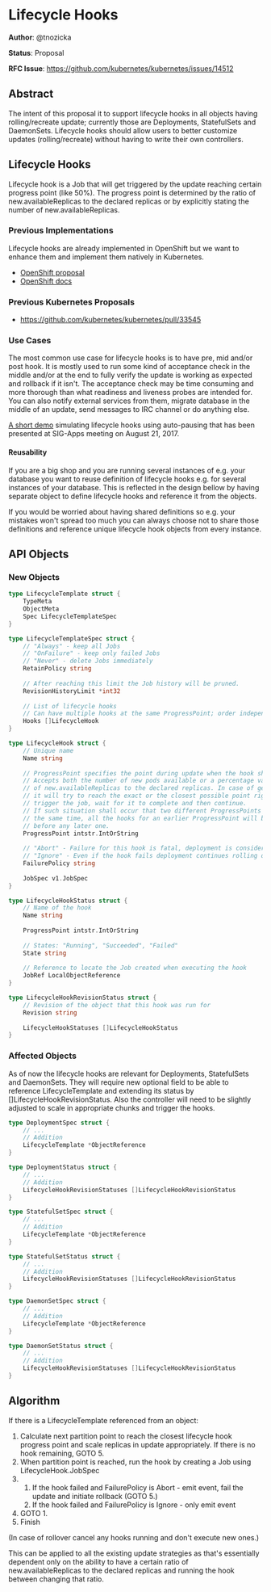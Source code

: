 # Lifecycle Hooks

**Author**: @tnozicka

**Status**: Proposal

**RFC Issue**: https://github.com/kubernetes/kubernetes/issues/14512

## Abstract
The intent of this proposal it to support lifecycle hooks in all objects having rolling/recreate update; currently those are Deployments, StatefulSets and DaemonSets. 
Lifecycle hooks should allow users to better customize updates (rolling/recreate) without having to write their own controllers. 

## Lifecycle Hooks
Lifecycle hook is a Job that will get triggered by the update reaching certain progress point (like 50%). 
The progress point is determined by the ratio of new.availableReplicas to the declared replicas or by explicitly stating the number of new.availableReplicas.

### Previous Implementations
Lifecycle hooks are already implemented in OpenShift but we want to enhance them and implement them natively in Kubernetes.
 - [OpenShift proposal](https://github.com/openshift/origin/blob/master/docs/proposals/post-deployment-hooks.md)
 - [OpenShift docs](https://docs.openshift.org/latest/dev_guide/deployments/deployment_strategies.html#lifecycle-hooks)

### Previous Kubernetes Proposals
 - https://github.com/kubernetes/kubernetes/pull/33545

### Use Cases
The most common use case for lifecycle hooks is to have pre, mid and/or post hook. It is mostly used to run some kind of acceptance check in the middle and/or at the end to fully verify the update is working as expected and rollback if it isn't. 
The acceptance check may be time consuming and more thorough than what readiness and liveness probes are intended for. 
You can also notify external services from them, migrate database in the middle of an update, send messages to IRC channel or do anything else.

[A short demo](https://youtu.be/GVNTm_K43iI) simulating lifecycle hooks using auto-pausing that has been presented at SIG-Apps meeting on August 21, 2017.

#### Reusability
If you are a big shop and you are running several instances of e.g. your database you want to reuse definition of lifecycle hooks e.g. for several instances of your database. 
This is reflected in the design bellow by having separate object to define lifecycle hooks and reference it from the objects.

If you would be worried about having shared definitions so e.g. your mistakes won't spread too much you can always choose not to share those definitions and reference unique lifecycle hook objects from every instance. 

## API Objects
### New Objects
```go
type LifecycleTemplate struct {
    TypeMeta
    ObjectMeta
    Spec LifecycleTemplateSpec
}

type LifecycleTemplateSpec struct {
    // "Always" - keep all Jobs 
    // "OnFailure" - keep only failed Jobs
    // "Never" - delete Jobs immediately 
    RetainPolicy string
    
    // After reaching this limit the Job history will be pruned.
    RevisionHistoryLimit *int32
    
    // List of lifecycle hooks
    // Can have multiple hooks at the same ProgressPoint; order independent
    Hooks []LifecycleHook
}

type LifecycleHook struct {
    // Unique name
    Name string
    
    // ProgressPoint specifies the point during update when the hook should be triggered.
    // Accepts both the number of new pods available or a percentage value representing the ratio
    // of new.availableReplicas to the declared replicas. In case of getting a percentage
    // it will try to reach the exact or the closest possible point right after it,
    // trigger the job, wait for it to complete and then continue. 
    // If such situation shall occur that two different ProgressPoints should be reached at
    // the same time, all the hooks for an earlier ProgressPoint will be ran (and finished)
    // before any later one.
    ProgressPoint intstr.IntOrString
    
    // "Abort" - Failure for this hook is fatal, deployment is considered failed and should be rollbacked.
    // "Ignore" - Even if the hook fails deployment continues rolling out new version.
    FailurePolicy string
    
    JobSpec v1.JobSpec
}

type LifecycleHookStatus struct {
    // Name of the hook
    Name string
    
    ProgressPoint intstr.IntOrString
    
    // States: "Running", "Succeeded", "Failed" 
    State string
    
    // Reference to locate the Job created when executing the hook
    JobRef LocalObjectReference
}

type LifecycleHookRevisionStatus struct {
    // Revision of the object that this hook was run for
    Revision string
    
    LifecycleHookStatuses []LifecycleHookStatus
}
```

### Affected Objects
As of now the lifecycle hooks are relevant for Deployments, StatefulSets and DaemonSets. 
They will require new optional field to be able to reference LifecycleTemplate and extending its status by []LifecycleHookRevisionStatus. 
Also the controller will need to be slightly adjusted to scale in appropriate chunks and trigger the hooks.

```go
type DeploymentSpec struct {
    // ...
    // Addition
    LifecycleTemplate *ObjectReference
}

type DeploymentStatus struct {
    // ...
    // Addition
    LifecycleHookRevisionStatuses []LifecycleHookRevisionStatus
}
```

```go
type StatefulSetSpec struct {
    // ...
    // Addition
    LifecycleTemplate *ObjectReference
}

type StatefulSetStatus struct {
    // ...
    // Addition
    LifecycleHookRevisionStatuses []LifecycleHookRevisionStatus
}

```

```go
type DaemonSetSpec struct {
    // ...
    // Addition
    LifecycleTemplate *ObjectReference
}

type DaemonSetStatus struct {
    // ...
    // Addition
    LifecycleHookRevisionStatuses []LifecycleHookRevisionStatus
}
```

## Algorithm
If there is a LifecycleTemplate referenced from an object:

1. Calculate next partition point to reach the closest lifecycle hook progress point and scale replicas in update appropriately. If there is no hook remaining, GOTO 5.
2. When partition point is reached, run the hook by creating a Job using LifecycleHook.JobSpec
3.
    1. If the hook failed and FailurePolicy is Abort - emit event, fail the update and initiate rollback (GOTO 5.) 
    2. If the hook failed and FailurePolicy is Ignore - only emit event
4. GOTO 1.
5. Finish

(In case of rollover cancel any hooks running and don't execute new ones.)

This can be applied to all the existing update strategies as that's essentially dependent only on the ability to have a certain ratio of new.availableReplicas to the declared replicas and running the hook between changing that ratio.
